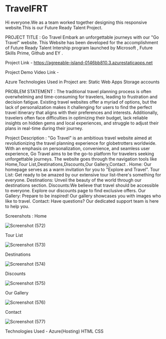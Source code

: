 # TravelFRT
Hi everyone.We as a team worked together designing this responsive website.This is our Future Ready Talent Project.

PROJECT TITLE :
Go Travel
Embark an unforgettable journeys with our "Go Travel" website.
This Website has been developed for the accomplishment of Future Ready Talent Intership program launched by Microsoft , Future Skills Prime, Github and EY .

Project Link - https://agreeable-island-0146bb810.3.azurestaticapps.net

Project Demo Video Link - 

Azure Technologies Used in Project are:
Static Web Apps
Storage accounts

PROBLEM STATEMENT :
The traditional travel planning process is often overwhelming and time-consuming for travelers, leading to frustration and decision fatigue. Existing travel websites offer a myriad of options, but the lack of personalization makes it challenging for users to find the perfect travel itinerary that aligns with their preferences and interests. Additionally, travelers often face difficulties in optimizing their budget, lack reliable insights on hidden gems and local experiences, and struggle to adjust their plans in real-time during their journey.

Project Description :
"Go Travel" is an ambitious travel website  aimed at revolutionizing the travel planning experience for globetrotters worldwide. With an emphasis on personalization, convenience, and seamless user experience, Go Travel aims to be the go-to platform for travelers seeking unforgettable journeys.
The website goes through the navigation tools like Home,Tour List,Destinations,Discounts,Our Gallery,Contact .
Home: Our homepage serves as a warm invitation for you to "Explore and Travel".
Tour List: Get ready to be amazed by our extensive tour list-there's something for everyone.
Destinations: Unveil the beauty of the world through our destinations section.
Discounts:We believe that travel should be accessible to everyone. Explore our discounts page to find exclusive offers.
Our Gallery: Prepare to be inspired! Our gallery showcases you with images who like to travel.
Contact: Have questions? Our dedicated support team is here to help you. 

Screenshots :
Home

![Screenshot (572)](https://github.com/gayathrimummidi/TravelFRT/assets/109512103/81b5c602-5ae1-436f-a150-24c932d6f41c)

Tour List

![Screenshot (573)](https://github.com/gayathrimummidi/TravelFRT/assets/109512103/923b313e-e2ea-4777-8fde-19adf835785b)

Destinations

![Screenshot (574)](https://github.com/gayathrimummidi/TravelFRT/assets/109512103/5d6dc861-c1f4-4f69-a520-f64310ae4689)

Discounts

![Screenshot (575)](https://github.com/gayathrimummidi/TravelFRT/assets/109512103/156039e1-c7aa-4c2f-b9be-0708bad783a1)

Our Gallery

![Screenshot (576)](https://github.com/gayathrimummidi/TravelFRT/assets/109512103/084deade-cbbc-49dd-bac2-d35595074a70)

Contact

![Screenshot (577)](https://github.com/gayathrimummidi/TravelFRT/assets/109512103/c120d262-5379-4c63-9f91-9354a94c725d)

Technologies Used -
Azure(Hosting)
HTML
CSS
